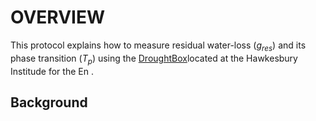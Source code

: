 
#  OVERVIEW

This protocol explains how to measure residual water-loss ($g_{res}$) and its phase transition ($T_{p}$) using the  [DroughtBox](https://onlinelibrary.wiley.com/doi/full/10.1111/pce.13750)located at the Hawkesbury Institude for the En . 

## Background

